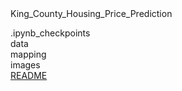 <div>King_County_Housing_Price_Prediction<ul style="list-style-type:none;padding:0"><li>.ipynb_checkpoints<ul></ul></li><li>data<ul></ul></li><li>mapping<ul></ul></li><li>images<ul></ul></li><li><a href="README">README</a></li></ul></div>